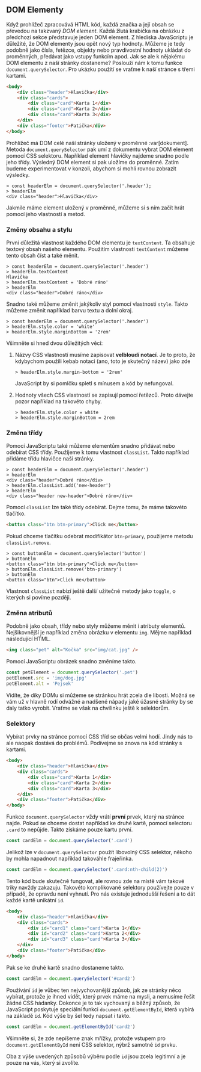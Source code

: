 ## DOM Elementy

Když prohlížeč zpracovává HTML kód, každá značka a její obsah se převedou na takzvaný _DOM element_. Každá žlutá krabička na obrázku z předchozí sekce představuje jeden DOM element. Z hlediska JavaScriptu je důležité, že DOM elementy jsou opět nový typ hodnoty. Můžeme je tedy podobně jako čísla, řetězce, objekty nebo pravdivostní hodnoty ukládat do proměnných, předávat jako vstupy funkcím apod. Jak se ale k nějakému DOM elementu z naší stránky dostaneme? Poslouží nám k tomu funkce `document.querySelector`. Pro ukázku použití se vraťme k naší stránce s třemi kartami.

```html
<body>
	<div class="header">Hlavička</div>
	<div class="cards">
		<div class="card">Karta 1</div>
		<div class="card">Karta 2</div>
		<div class="card">Karta 3</div>
	</div>
	<div class="footer">Patička</div>
</body>
```

Prohlížeč má DOM celé naší stránky uložený v proměnné :var[dokument]. Metoda `document.querySelector` pak umí z dokumentu vybrat DOM element pomocí CSS selektoru. Například element hlavičky najdeme snadno podle jeho třídy. Výsledný DOM element si pak uložíme do proměnné. Zatím budeme experimentovat v konzoli, abychom si mohli rovnou zobrazit výsledky.

```jscon
> const headerElm = document.querySelector('.header');
> headerElm
<div class="header">Hlavička</div>
```

Jakmile máme element uložený v proměnné, můžeme si s ním začít hrát pomocí jeho vlastností a metod.

### Změny obsahu a stylu

První důležitá vlastnost každého DOM elementu je `textContent`. Ta obsahuje textový obsah našeho elementu. Použitím vlastnosti `textContent` můžeme tento obsah číst a také měnit.

```jscon
> const headerElm = document.querySelector('.header')
> headerElm.textContent
Hlavička
> headerElm.textContent = 'Dobré ráno'
> headerElm
<div class="header">Dobré ráno</div>
```

Snadno také můžeme změnit jakýkoliv styl pomocí vlastnosti `style`. Takto můžeme změnit například barvu textu a dolní okraj.

```jscon
> const headerElm = document.querySelector('.header')
> headerElm.style.color = 'white'
> headerElm.style.marginBottom = '2rem'
```

Všimněte si hned dvou důležitých věcí:

1. Názvy CSS vlastností musíme zapisovat **velbloudí notací**. Je to proto, že kdybychom použili kebab notaci (ano, toto je skutečný název) jako zde

   ```jscon
   > headerElm.style.margin-bottom = '2rem'
   ```

   JavaScript by si pomlčku spletl s mínusem a kód by nefungoval.

2. Hodnoty všech CSS vlastností se zapisují pomocí řetězců. Proto dávejte pozor například na takovéto chyby.
   ```jscon
   > headerElm.style.color = white
   > headerElm.style.marginBottom = 2rem
   ```

### Změna třídy

Pomocí JavaScriptu také můžeme elementům snadno přidávat nebo odebírat CSS třídy. Použijeme k tomu vlastnost `classList`. Takto například přidáme třídu hlavičce naší stránky.

```jscon
> const headerElm = document.querySelector('.header')
> headerElm
<div class="header">Dobré ráno</div>
> headerElm.classList.add('new-header')
> headerElm
<div class="header new-header">Dobré ráno</div>
```

Pomocí `classList` lze také třídy odebírat. Dejme tomu, že máme takovéto tlačítko.

```html
<button class="btn btn-primary">Click me</button>
```

Pokud chceme tlačítku odebrat modifikátor `btn-primary`, použijeme metodu `classList.remove`.

```jscon
> const buttonElm = document.querySelector('button')
> buttonElm
<button class="btn btn-primary">Click me</button>
> buttonElm.classList.remove('btn-primary')
> buttonElm
<button class="btn">Click me</button>
```

Vlastnost `classList` nabízí ještě další užitečné metody jako `toggle`, o kterých si povíme později.

### Změna atributů

Podobně jako obsah, třídy nebo styly můžeme měnit i atributy elementů. Nejšikovnější je například změna obrázku v elementu `img`. Mějme například následující HTML.

```html
<img class="pet" alt="Kočka" src="img/cat.jpg" />
```

Pomocí JavaScriptu obrázek snadno změníme takto.

```js
const petElement = document.querySelector('.pet')
petElement.src = 'img/dog.jpg'
petElement.alt = 'Pejsek'
```

Vidíte, že díky DOMu si můžeme se stránkou hrát zcela dle libosti. Možná se vám už v hlavně rodí odvážné a nadšené nápady jaké úžasné stránky by se daly tatko vyrobit. Vraťme se však na chvilinku ještě k selektorům.

### Selektory

Vybírat prvky na stránce pomocí CSS tříd se občas velmi hodí. Jindy nás to ale naopak dostává do problémů. Podívejme se znova na kód stránky s kartami.

```html
<body>
	<div class="header">Hlavička</div>
	<div class="cards">
		<div class="card">Karta 1</div>
		<div class="card">Karta 2</div>
		<div class="card">Karta 3</div>
	</div>
	<div class="footer">Patička</div>
</body>
```

Funkce `document.querySelector` vždy vrátí **první** prvek, který na stránce najde. Pokud se chceme dostat například ke druhé kartě, pomocí selectoru `.card` to nepůjde. Takto získáme pouze kartu první.

```js
const cardElm = document.querySelector('.card')
```

Jelikož lze v `document.querySelector` použít libovolný CSS selektor, někoho by mohla napadnout například takováhle frajeřinka.

```js
const cardElm = document.querySelector('.card:nth-child(2)')
```

Tento kód bude skutečně fungovat, ale rovnou zde na místě vám takové triky navždy zakazuju. Takovéto komplikované selektory používejte pouze v případě, že opravdu není vyhnutí. Pro nás existuje jednodušší řešení a to dát každé kartě unikátní `id`.

```html
<body>
	<div class="header">Hlavička</div>
	<div class="cards">
		<div id="card1" class="card">Karta 1</div>
		<div id="card2" class="card">Karta 2</div>
		<div id="card3" class="card">Karta 3</div>
	</div>
	<div class="footer">Patička</div>
</body>
```

Pak se ke druhé kartě snadno dostaneme takto.

```js
const cardElm = document.querySelector('#card2')
```

Používání `id` je vůbec ten nejvychovanější způsob, jak ze stránky něco vybírat, protože je ihned vidět, který prvek máme na mysli, a nemusíme řešit žádné CSS hádanky. Dokonce je to tak vychovaný a běžný způsob, že JavaScript poskytuje speciální funkci `document.getElementById`, která vybírá na základě `id`. Kód výše by šel tedy napsat i takto.

```js
const cardElm = document.getElementById('card2')
```

Všimněte si, že zde nepíšeme znak mřížky, protože vstupem pro `document.getElementById` není CSS selektor, nýbrž samotné `id` prvku.

Oba z výše uvedených způsobů výběru podle `id` jsou zcela legitimní a je pouze na vás, který si zvolíte.

